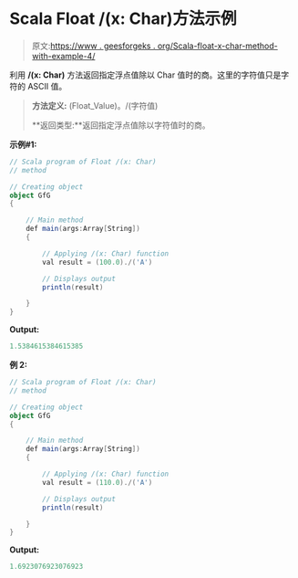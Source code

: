 # Scala Float /(x: Char)方法示例

> 原文:[https://www . geesforgeks . org/Scala-float-x-char-method-with-example-4/](https://www.geeksforgeeks.org/scala-float-x-char-method-with-example-4/)

利用 **/(x: Char)** 方法返回指定浮点值除以 Char 值时的商。这里的字符值只是字符的 ASCII 值。

> **方法定义:** (Float_Value)。/(字符值)
> 
> **返回类型:**返回指定浮点值除以字符值时的商。

**示例#1:**

```scala
// Scala program of Float /(x: Char)
// method

// Creating object
object GfG
{ 

    // Main method
    def main(args:Array[String])
    {

        // Applying /(x: Char) function
        val result = (100.0)./('A')

        // Displays output
        println(result)

    }
} 
```

**Output:**

```scala
1.5384615384615385

```

**例 2:**

```scala
// Scala program of Float /(x: Char)
// method

// Creating object
object GfG
{ 

    // Main method
    def main(args:Array[String])
    {

        // Applying /(x: Char) function
        val result = (110.0)./('A')

        // Displays output
        println(result)

    }
} 
```

**Output:**

```scala
1.6923076923076923

```